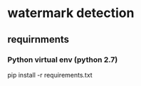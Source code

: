 # watermark detection

## requirnments
### Python virtual env (python 2.7)

pip install -r requirements.txt

